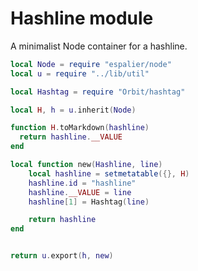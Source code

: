 # Hashline module

   A minimalist Node container for a hashline.

```lua
local Node = require "espalier/node"
local u = require "../lib/util"

local Hashtag = require "Orbit/hashtag"

local H, h = u.inherit(Node)

function H.toMarkdown(hashline)
  return hashline.__VALUE
end

local function new(Hashline, line)
    local hashline = setmetatable({}, H)
    hashline.id = "hashline"
    hashline.__VALUE = line
    hashline[1] = Hashtag(line)

    return hashline
end


return u.export(h, new)
```
